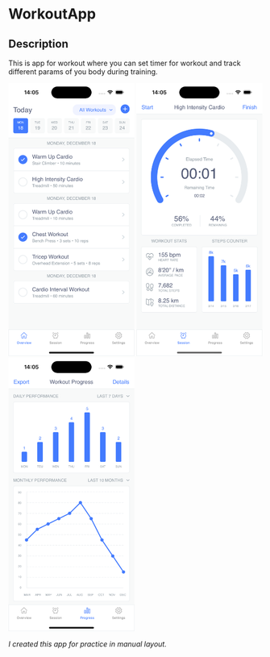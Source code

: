 #  WorkoutApp

## Description

This is app for workout where you can set timer for workout and track different params of you body during training.

<img src="Images/OverviewScreen.png" alt="Overview Screen" width="250" /> <img src="Images/SessionScreen.png" alt="Session Screen" width="250" />
<img src="Images/ProgressScreen.png" alt="Progress Screen" width="250" />

_I created this app for practice in manual layout._
